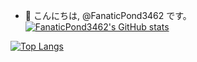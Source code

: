 - 👋 こんにちは, @FanaticPond3462 です。
[![FanaticPond3462's GitHub stats](https://github-readme-stats.vercel.app/api?username=FanaticPond3462&theme=vue-dark&show_icons=true)](https://github.com/FanaticPond3462/github-readme-stats)

[![Top Langs](https://github-readme-stats.vercel.app/api/top-langs/?username=FanaticPond3462&theme=vue-dark&show_icons=true&layout=compact)](https://github.com/FanaticPond3462/github-readme-stats)
<!---
FanaticPond3462/FanaticPond3462 is a ✨ special ✨ repository because its `README.md` (this file) appears on your GitHub profile.
You can click the Preview link to take a look at your changes.
--->
